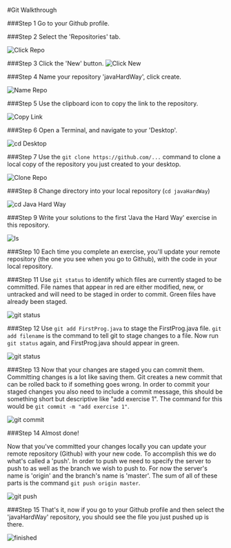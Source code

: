 #Git Walkthrough

###Step 1
Go to your Github profile.
  

###Step 2
Select the 'Repositories' tab.
  
![Click Repo](imgs/click_repo.png)  

###Step 3
Click the 'New' button.
![Click New](imgs/click_new.png)  

###Step 4
Name your repository 'javaHardWay', click create.
  
![Name Repo](imgs/name_repo.png)  

###Step 5
Use the clipboard icon to copy the link to the repository.
  
![Copy Link](imgs/copy_link.png)  

###Step 6
Open a Terminal, and navigate to your 'Desktop'.
  
![cd Desktop](imgs/cd_desktop.png)  

###Step 7
Use the `git clone https://github.com/...` command to clone a local copy of the repository you just created to your desktop.
  
![Clone Repo](imgs/clone_repo.png)  

###Step 8
Change directory into your local repository (`cd javaHardWay`)
  
![cd Java Hard Way](imgs/cd_javaHardWay.png)  

###Step 9
Write your solutions to the first 'Java the Hard Way' exercise in this repository.
  
![ls](imgs/ls.png) 

###Step 10
Each time you complete an exercise, you'll update your remote repository (the one you see when you go to Github), with the code in your local repository.

###Step 11
Use `git status` to identify which files are currently staged to be committed. File names that appear in red are either modified, new, or untracked and will need to be staged in order to commit. Green files have already been staged.  
  
![git status](imgs/git_status_pre.png) 

###Step 12
Use `git add FirstProg.java` to stage the FirstProg.java file. `git add filename` is the command to tell git to stage changes to a file. Now run `git status` again, and FirstProg.java should appear in green.
  
![git status](imgs/git_status_post.png) 

###Step 13
Now that your changes are staged you can commit them. Committing changes is a lot like saving them. Git creates a new commit that can be rolled back to if something goes wrong. In order to commit your staged changes you also need to include a commit message, this should be something short but descriptive like "add exercise 1". The command for this would be `git commit -m "add exercise 1"`.
  
![git commit](imgs/git_commit.png) 

###Step 14
Almost done!  
  
Now that you've committed your changes locally you can update your remote repository (Github) with your new code. To accomplish this we do what's called a 'push'. In order to push we need to specify the server to push to as well as the branch we wish to push to. For now the server's name is 'origin' and the branch's name is 'master'. The sum of all of these parts is the command `git push origin master`.
  
![git push](imgs/git_push.png) 

###Step 15
That's it, now if you go to your Github profile and then select the 'javaHardWay' repository, you should see the file you just pushed up is there.
  
![finished](imgs/finished.png) 
